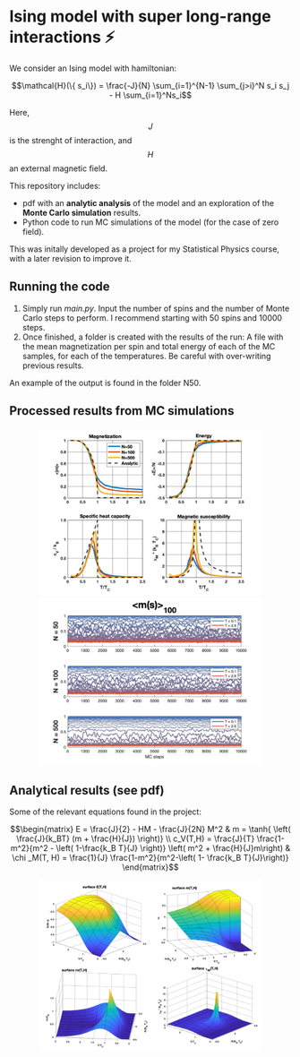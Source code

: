 # Ising model with super long-range interactions ⚡️
We consider an Ising model with hamiltonian:
```math
\mathcal{H}(\{ s_i\}) = \frac{-J}{N} \sum_{i=1}^{N-1} \sum_{j>i}^N s_i s_j - H \sum_{i=1}^Ns_i
```

Here, $$J$$ is the strenght of interaction, and $$H$$ an external magnetic field.

This repository includes:
-  pdf with an **analytic analysis** of the model and an exploration of the **Monte Carlo simulation** results.
-  Python code to run MC simulations of the model (for the case of zero field).

This was initally developed as a project for my Statistical Physics course, with a later revision to improve it.

## Running the code
1. Simply run *main.py*. Input the number of spins and the number of Monte Carlo steps to perform. I recommend starting with 50 spins and 10000 steps.
2. Once finished, a folder is created with the results of the run: A file with the mean magnetization per spin and total energy of each of the MC samples, for each of the temperatures. Be careful with over-writing previous results.

An example of the output is found in the folder N50.


## Processed results from MC simulations
<p align="center">
<img src="./images/summary.png" alt="Summary of MC results" width="400" height="auto" />
<img src="./images/m_evolution.jpg" alt="Moving average of m" width="400" height="auto">
</p>


## Analytical results (see pdf)
Some of the relevant equations found in the project:

 ``` math
\begin{matrix}
E = \frac{J}{2} - HM - \frac{J}{2N} M^2  &  m = \tanh{ \left( \frac{J}{k_BT} (m + \frac{H}{J}) \right)} \\ 
c_V(T,H) = \frac{J}{T} \frac{1-m^2}{m^2 - \left( 1-\frac{k_B T}{J} \right)} \left( m^2 + \frac{H}{J}m\right)  &  \chi _M(T, H) = \frac{1}{J} \frac{1-m^2}{m^2-\left( 1- \frac{k_B T}{J}\right)}
\end{matrix}
```


<p align="center">
<img src="./images/surfaces_TH.png" alt="Surfaces as a function of T and H" width="400" height="auto"/>
</p>
